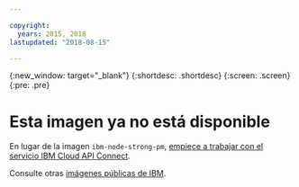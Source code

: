 ```yaml
---

copyright:
  years: 2015, 2018
lastupdated: "2018-08-15"

---
```


{:new_window: target="_blank"}
{:shortdesc: .shortdesc}
{:screen: .screen}
{:pre: .pre}

# Esta imagen ya no está disponible

En lugar de la imagen `ibm-node-strong-pm`, [empiece a trabajar con el servicio IBM Cloud API Connect](/docs/services/apiconnect/index.html#index).

Consulte otras [imágenes públicas de IBM](/docs/services/RegistryImages/index.html#ibm_images).
